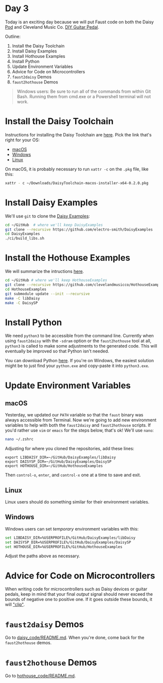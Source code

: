 # Day 3

Today is an exciting day because we will put Faust code on both the Daisy [Pod](https://electro-smith.com/products/pod) and Cleveland Music Co. [DIY Guitar Pedal](https://clevelandmusicco.com/hothouse-diy-digital-signal-processing-platform-kit/).

Outline:

1. Install the Daisy Toolchain
1. Install Daisy Examples
1. Install Hothouse Examples
1. Install Python
1. Update Environment Variables
1. Advice for Code on Microcontrollers
1. `faust2daisy` Demos
1. `faust2hothouse` Demos

> Windows users: Be sure to run all of the commands from within Git Bash. Running them from cmd.exe or a Powershell terminal will not work.

# Install the Daisy Toolchain

Instructions for installing the Daisy Toolchain are [here](https://github.com/electro-smith/DaisyWiki/wiki/1.-Setting-Up-Your-Development-Environment#1-install-the-toolchain). Pick the link that's right for your OS:
* [macOS](https://github.com/electro-smith/DaisyWiki/wiki/1b.-Installing-the-Toolchain-on-Mac#Download-the-Installer)
* [Windows](https://github.com/electro-smith/DaisyWiki/wiki/1c.-Installing-the-Toolchain-on-Windows)
* [Linux](https://github.com/electro-smith/DaisyWiki/wiki/1d.-Installing-the-Toolchain-on-Linux)

On macOS, it is probably necessary to run `xattr -c` on the `.pkg` file, like this:

```bash
xattr - c ~/Downloads/DaisyToolchain-macos-installer-x64-0.2.0.pkg
```

# Install Daisy Examples

We'll use `git` to clone the [Daisy Examples](https://github.com/electro-smith/DaisyExamples/):

```bash
cd ~/GitHub  # where we'll keep DaisyExamples
git clone --recursive https://github.com/electro-smith/DaisyExamples
cd DaisyExamples
./ci/build_libs.sh
```

# Install the Hothouse Examples

We will summarize the intructions [here](https://github.com/clevelandmusicco/HothouseExamples/wiki/10%E2%80%90Minute-Quick-Start#getting-and-initializing-the-code).

```bash
cd ~/GitHub # where we'll keep HothouseExamples
git clone --recursive https://github.com/clevelandmusicco/HothouseExamples
cd HothouseExamples
git submodule update --init --recursive
make -C libDaisy
make -C DaisySP
```

# Install Python

We need `python3` to be accessible from the command line. Currently when using `faust2daisy` with the `-sdram` option or the `faust2hothouse` tool at all, `python3` is called to make some adjustments to the generated code. This will eventually be improved so that Python isn't needed.

You can download Python [here](https://www.python.org/downloads/). If you're on Windows, the easiest solution might be to just find your `python.exe` and copy-paste it into `python3.exe`.

# Update Environment Variables

## macOS

Yesterday, we updated our `PATH` variable so that the `faust` binary was always accessible from Terminal. Now we're going to add new environment variables to help with both the `faust2daisy` and `faust2hothouse` scripts. If you'd rather use `vim` or `emacs` for the steps below, that's ok! We'll use `nano`:

```bash
nano ~/.zshrc
```

Adjusting for where you cloned the repositories, add these lines:
```
export LIBDAISY_DIR=~/GitHub/DaisyExamples/libDaisy
export DAISYSP_DIR=~/GitHub/DaisyExamples/DaisySP
export HOTHOUSE_DIR=~/GitHub/HothouseExamples
```

Then `control-o`, `enter`, and `control-x` one at a time to save and exit.

## Linux

Linux users should do something similar for their environment variables.

## Windows

Windows users can set *temporary* environment variables with this:

```bash
set LIBDAISY_DIR=%USERPROFILE%/GitHub/DaisyExamples/libDaisy
set DAISYSP_DIR=%USERPROFILE%/GitHub/DaisyExamples/DaisySP
set HOTHOUSE_DIR=%USERPROFILE%/GitHub/HothouseExamples
```

Adjust the paths above as necessary.

# Advice for Code on Microcontrollers

When writing code for microcontrollers such as Daisy devices or guitar pedals, keep in mind that your final *output* signal should never exceed the bounds of negative one to positive one. If it goes outside these bounds, it will ["clip"](https://en.wikipedia.org/wiki/Clipping_(audio)).

# `faust2daisy` Demos

Go to [daisy_code/README.md](daisy_code/README.md). When you're done, come back for the `faust2hothouse` demos.

# `faust2hothouse` Demos

Go to [hothouse_code/README.md](hothouse_code/README.md).
